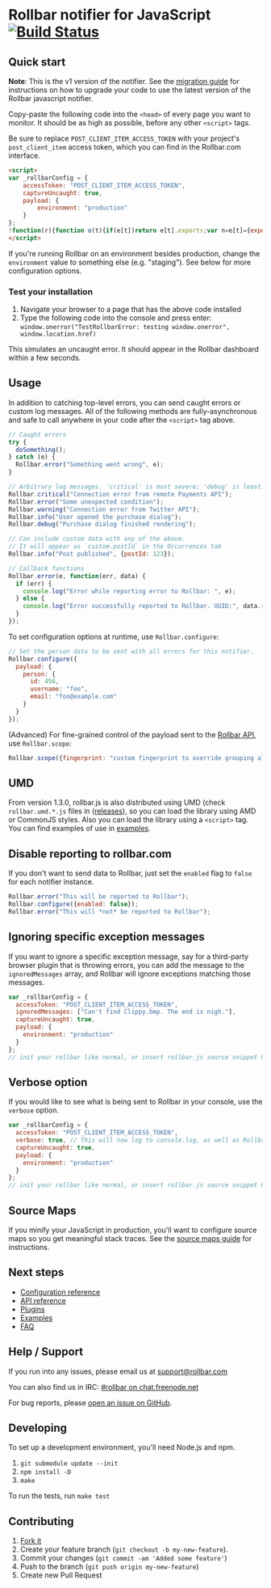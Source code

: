 # Rollbar notifier for JavaScript [![Build Status](https://api.travis-ci.org/rollbar/rollbar.js.png?branch=master)](https://travis-ci.org/rollbar/rollbar.js)

<!-- Sub:[TOC] -->

## Quick start

__Note__: This is the v1 version of the notifier. See the [migration guide](https://rollbar.com/docs/notifier/rollbar.js/migration_v0_to_v1) for instructions on how to upgrade your code to use the latest version of the Rollbar javascript notifier.

Copy-paste the following code into the ```<head>``` of every page you want to monitor. It should be as high as possible, before any other ```<script>``` tags.

<!-- RemoveNextIfProject -->
Be sure to replace ```POST_CLIENT_ITEM_ACCESS_TOKEN``` with your project's ```post_client_item``` access token, which you can find in the Rollbar.com interface.

<!-- EditableTextAreaStart -->
<!-- RemoveNext -->
```html
<script>
var _rollbarConfig = {
    accessToken: "POST_CLIENT_ITEM_ACCESS_TOKEN",
    captureUncaught: true,
    payload: {
        environment: "production"
    }
};
!function(r){function o(t){if(e[t])return e[t].exports;var n=e[t]={exports:{},id:t,loaded:!1};return r[t].call(n.exports,n,n.exports,o),n.loaded=!0,n.exports}var e={};return o.m=r,o.c=e,o.p="",o(0)}([function(r,o,e){var t=e(1).Rollbar,n=e(2),a="https://d37gvrvc0wt4s1.cloudfront.net/js/v1.3/rollbar.umd.min.js";_rollbarConfig.rollbarJsUrl=_rollbarConfig.rollbarJsUrl||a;var i=t.init(window,_rollbarConfig),l=n(i,_rollbarConfig);i.loadFull(window,document,!1,_rollbarConfig,l)},function(r,o,e){function t(r){this.shimId=++p,this.notifier=null,this.parentShim=r,this.logger=function(){},window.console&&void 0===window.console.shimId&&(this.logger=window.console.log)}function n(r,o,e){window._rollbarWrappedError&&(e[4]||(e[4]=window._rollbarWrappedError),e[5]||(e[5]=window._rollbarWrappedError._rollbarContext),window._rollbarWrappedError=null),r.uncaughtError.apply(r,e),o&&o.apply(window,e)}function a(r){var o=t;return l(function(){if(this.notifier)return this.notifier[r].apply(this.notifier,arguments);var e=this,t="scope"===r;t&&(e=new o(this));var n=Array.prototype.slice.call(arguments,0),a={shim:e,method:r,args:n,ts:new Date};return window._rollbarShimQueue.push(a),t?e:void 0})}function i(r,o){if(o.hasOwnProperty&&o.hasOwnProperty("addEventListener")){var e=o.addEventListener;o.addEventListener=function(o,t,n){e.call(this,o,r.wrap(t),n)};var t=o.removeEventListener;o.removeEventListener=function(r,o,e){t.call(this,r,o&&o._wrapped?o._wrapped:o,e)}}}function l(r,o){return o=o||this.logger,function(){try{return r.apply(this,arguments)}catch(e){o("Rollbar internal error:",e)}}}var p=0;t.init=function(r,o){var e=o.globalAlias||"Rollbar";if("object"==typeof r[e])return r[e];r._rollbarShimQueue=[],r._rollbarWrappedError=null,o=o||{};var a=new t;return l(function(){if(a.configure(o),o.captureUncaught){var t=r.onerror;r.onerror=function(){var r=Array.prototype.slice.call(arguments,0);n(a,t,r)};var l,p,u="EventTarget,Window,Node,ApplicationCache,AudioTrackList,ChannelMergerNode,CryptoOperation,EventSource,FileReader,HTMLUnknownElement,IDBDatabase,IDBRequest,IDBTransaction,KeyOperation,MediaController,MessagePort,ModalWindow,Notification,SVGElementInstance,Screen,TextTrack,TextTrackCue,TextTrackList,WebSocket,WebSocketWorker,Worker,XMLHttpRequest,XMLHttpRequestEventTarget,XMLHttpRequestUpload".split(",");for(l=0;l<u.length;++l)p=u[l],r[p]&&r[p].prototype&&i(a,r[p].prototype)}return r[e]=a,a},a.logger)()},t.prototype.loadFull=function(r,o,e,t,n){var a=l(function(){var r=o.createElement("script"),n=o.getElementsByTagName("script")[0];r.src=t.rollbarJsUrl,r.async=!e,r.onload=i,n.parentNode.insertBefore(r,n)},this.logger),i=l(function(){var o;if(void 0===r._rollbarPayloadQueue){var e,t,a,i;for(o=new Error("rollbar.js did not load");e=r._rollbarShimQueue.shift();)for(a=e.args,i=0;i<a.length;++i)if(t=a[i],"function"==typeof t){t(o);break}}"function"==typeof n&&n(o)},this.logger);l(function(){e?a():r.addEventListener?r.addEventListener("load",a,!1):r.attachEvent("onload",a)},this.logger)()},t.prototype.wrap=function(r,o){try{var e;if(e="function"==typeof o?o:function(){return o||{}},"function"!=typeof r)return r;if(r._isWrap)return r;if(!r._wrapped){r._wrapped=function(){try{return r.apply(this,arguments)}catch(o){throw o._rollbarContext=e()||{},o._rollbarContext._wrappedSource=r.toString(),window._rollbarWrappedError=o,o}},r._wrapped._isWrap=!0;for(var t in r)r.hasOwnProperty(t)&&(r._wrapped[t]=r[t])}return r._wrapped}catch(n){return r}};for(var u="log,debug,info,warn,warning,error,critical,global,configure,scope,uncaughtError".split(","),s=0;s<u.length;++s)t.prototype[u[s]]=a(u[s]);r.exports={Rollbar:t,_rollbarWindowOnError:n}},function(r,o,e){r.exports=function(r,o){return function(e){if(!e&&!window._rollbarInitialized){var t=window.RollbarNotifier,n=o||{},a=n.globalAlias||"Rollbar",i=window.Rollbar.init(n,r);i._processShimQueue(window._rollbarShimQueue||[]),window[a]=i,window._rollbarInitialized=!0,t.processPayloads()}}}}]);
</script>
```
<!-- RemovePrev -->
<!-- EditableTextAreaEnd -->

If you're running Rollbar on an environment besides production, change the ```environment``` value to something else (e.g. "staging"). See below for more configuration options.

### Test your installation

1. Navigate your browser to a page that has the above code installed
2. Type the following code into the console and press enter: ```window.onerror("TestRollbarError: testing window.onerror", window.location.href)```

This simulates an uncaught error. It should appear in the Rollbar dashboard within a few seconds.

## Usage

In addition to catching top-level errors, you can send caught errors or custom log messages. All of the following methods are fully-asynchronous and safe to call anywhere in your code after the ```<script>``` tag above.

```js
// Caught errors
try {
  doSomething();
} catch (e) {
  Rollbar.error("Something went wrong", e);
}

// Arbitrary log messages. 'critical' is most severe; 'debug' is least.
Rollbar.critical("Connection error from remote Payments API");
Rollbar.error("Some unexpected condition");
Rollbar.warning("Connection error from Twitter API");
Rollbar.info("User opened the purchase dialog");
Rollbar.debug("Purchase dialog finished rendering");

// Can include custom data with any of the above.
// It will appear as `custom.postId` in the Occurrences tab
Rollbar.info("Post published", {postId: 123});

// Callback functions
Rollbar.error(e, function(err, data) {
  if (err) {
    console.log("Error while reporting error to Rollbar: ", e);
  } else {
    console.log("Error successfully reported to Rollbar. UUID:", data.result.uuid);
  }
});
```

To set configuration options at runtime, use `Rollbar.configure`:

```js
// Set the person data to be sent with all errors for this notifier.
Rollbar.configure({
  payload: {
    person: {
      id: 456,
      username: "foo",
      email: "foo@example.com"
    }
  }
});
```

(Advanced) For fine-grained control of the payload sent to the [Rollbar API](https://rollbar.com/docs/api_items/), use `Rollbar.scope`:

```js
Rollbar.scope({fingerprint: "custom fingerprint to override grouping algorithm"}).error(err);
```

## UMD

From version 1.3.0, rollbar.js is also distributed using UMD (check `rollbar.umd.*.js` files in ([releases](https://github.com/rollbar/rollbar.js/release)), so you can load the library using AMD or CommonJS styles. Also you can load the library using a `<script>` tag. You can find examples of use in [examples](https://github.com/rollbar/rollbar.js/examples).

## Disable reporting to rollbar.com

If you don't want to send data to Rollbar, just set the `enabled` flag to `false` for each notifier instance.

```js
Rollbar.error("This will be reported to Rollbar");
Rollbar.configure({enabled: false});
Rollbar.error("This will *not* be reported to Rollbar");
```

## Ignoring specific exception messages

If you want to ignore a specific exception message, say for a third-party browser plugin
that is throwing errors, you can add the message to the `ignoredMessages` array,
and Rollbar will ignore exceptions matching those messages.


```js
var _rollbarConfig = {
  accessToken: "POST_CLIENT_ITEM_ACCESS_TOKEN",
  ignoredMessages: ["Can't find Clippy.bmp. The end is nigh."],
  captureUncaught: true,
  payload: {
    environment: "production"
  }
};
// init your rollbar like normal, or insert rollbar.js source snippet here
```

## Verbose option

If you would like to see what is being sent to Rollbar in your console, use the
`verbose` option.

```js
var _rollbarConfig = {
  accessToken: "POST_CLIENT_ITEM_ACCESS_TOKEN",
  verbose: true, // This will now log to console.log, as well as Rollbar  
  captureUncaught: true,
  payload: {
    environment: "production"
  }
};
// init your rollbar like normal, or insert rollbar.js source snippet here
```

## Source Maps

If you minify your JavaScript in production, you'll want to configure source maps so you get meaningful stack traces. See the [source maps guide](https://rollbar.com/docs/guides_sourcemaps/) for instructions.

## Next steps

- [Configuration reference](https://rollbar.com/docs/notifier/rollbar.js/configuration)
- [API reference](https://rollbar.com/docs/notifier/rollbar.js/api)
- [Plugins](https://rollbar.com/docs/notifier/rollbar.js/plugins)
- [Examples](https://github.com/rollbar/rollbar.js/examples)
- [FAQ](https://rollbar.com/docs/notifier/rollbar.js/faq)

## Help / Support

If you run into any issues, please email us at [support@rollbar.com](mailto:support@rollbar.com)

You can also find us in IRC: [#rollbar on chat.freenode.net](irc://chat.freenode.net/rollbar)

For bug reports, please [open an issue on GitHub](https://github.com/rollbar/rollbar.js/issues/new).

## Developing

To set up a development environment, you'll need Node.js and npm.

1. `git submodule update --init`
2. `npm install -D`
3. `make`

To run the tests, run `make test`

## Contributing

1. [Fork it](https://github.com/rollbar/rollbar.js)
2. Create your feature branch (```git checkout -b my-new-feature```).
3. Commit your changes (```git commit -am 'Added some feature'```)
4. Push to the branch (```git push origin my-new-feature```)
5. Create new Pull Request
